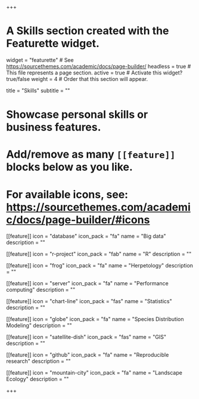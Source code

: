 +++
# A Skills section created with the Featurette widget.
widget = "featurette"  # See https://sourcethemes.com/academic/docs/page-builder/
headless = true  # This file represents a page section.
active = true  # Activate this widget? true/false
weight = 4  # Order that this section will appear.

title = "Skills"
subtitle = ""

# Showcase personal skills or business features.
# 
# Add/remove as many `[[feature]]` blocks below as you like.
# 
# For available icons, see: https://sourcethemes.com/academic/docs/page-builder/#icons

[[feature]]
  icon = "database"
  icon_pack = "fa"
  name = "Big data"
  description = ""
  
[[feature]]
  icon = "r-project"
  icon_pack = "fab"
  name = "R"
  description = ""
  
[[feature]]
  icon = "frog"
  icon_pack = "fa"
  name = "Herpetology"
  description = ""
  
[[feature]]
  icon = "server"
  icon_pack = "fa"
  name = "Performance computing"
  description = ""

[[feature]]
  icon = "chart-line"
  icon_pack = "fas"
  name = "Statistics"
  description = ""  
  
[[feature]]
  icon = "globe"
  icon_pack = "fa"
  name = "Species Distribution Modeling"
  description = ""
  
[[feature]]
  icon = "satellite-dish"
  icon_pack = "fas"
  name = "GIS"
  description = ""
  
[[feature]]
  icon = "github"
  icon_pack = "fa"
  name = "Reproducible research"
  description = ""
  
[[feature]]
  icon = "mountain-city"
  icon_pack = "fa"
  name = "Landscape Ecology"
  description = ""
  
+++
